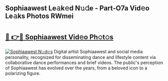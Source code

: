 ## Sophiaawest Le𝚊k𝚎d N𝚞𝚍e - Part-O7a Vid𝚎o Le𝚊ks Photos RWmei

# <h2><a href="http://fbftwc.evod.top/?m=Sophiaawest">🔗 👉🔴 Sophiaawest Vid𝚎o Ph𝚘t𝚘s</a></h2>

[![Sophiaawest N𝚞d𝚎s](https://i.imgur.com/8V9OHl7.gif)](http://fbftwc.evod.top/?m=Sophiaawest)
Digital artist Sophiaawest and social media personality, recognized for disseminating dance and lifestyle content via collaborative dance performances and brief videos. The public's perception of Sophiaawest has evolved over the years, from a beloved icon to a polarizing figure. 

